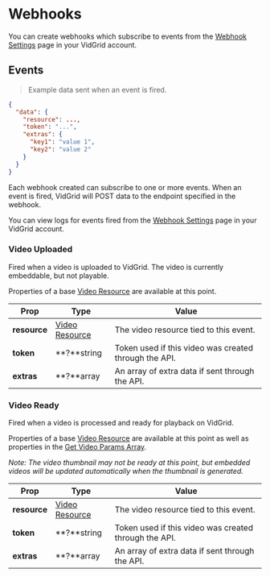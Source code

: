 # Webhooks

You can create webhooks which subscribe to events from the <a href="https://app.vidgrid.com/webhooks" target="_blank">Webhook Settings</a> page in your VidGrid account. 

## Events

> Example data sent when an event is fired.

```json
{
  "data": {
    "resource": ...,
    "token": "...",
    "extras": {
      "key1": "value 1",
      "key2": "value 2"
    }
  }
}
```

Each webhook created can subscribe to one or more events. When an event is fired, VidGrid will POST data to the endpoint specified in the webhook.

You can view logs for events fired from the <a href="https://app.vidgrid.com/webhooks" target="_blank">Webhook Settings</a> page in your VidGrid account.

### Video Uploaded

Fired when a video is uploaded to VidGrid. The video is currently embeddable, but not playable. 

Properties of a base [Video Resource](#video-resource) are available at this point.

| Prop | Type | Value |
| ---- | ---- | ----- |
| **resource** | [Video Resource](#video-resource) | The video resource tied to this event. |
| **token** | **?**string | Token used if this video was created through the API. |
| **extras** | **?**array | An array of extra data if sent through the API. |

### Video Ready

Fired when a video is processed and ready for playback on VidGrid. 

Properties of a base [Video Resource](#video-resource) are available at this point as well as properties in the [Get Video Params Array](#get-video-params-array). 

*Note: The video thumbnail may not be ready at this point, but embedded videos will be updated automatically when the thumbnail is generated.*

| Prop | Type | Value |
| ---- | ---- | ----- |
| **resource** | [Video Resource](#video-resource) | The video resource tied to this event. |
| **token** | **?**string | Token used if this video was created through the API. |
| **extras** | **?**array | An array of extra data if sent through the API. |